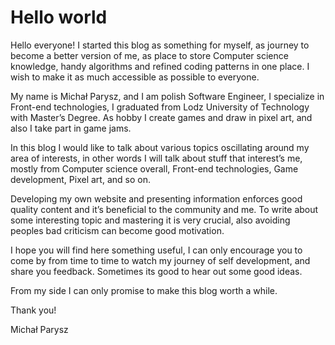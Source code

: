 # Hello world

Hello everyone! I started this blog as something for myself, as journey to become a better version of me, as place to store Computer science knowledge, handy algorithms and refined coding patterns in one place. I wish to make it as much accessible as possible to everyone.

My name is Michał Parysz, and I am polish Software Engineer, I specialize in Front-end technologies, I graduated from Lodz University of Technology with Master’s Degree. As hobby I create games and draw in pixel art, and also I take part in game jams.

In this blog I would like to talk about various topics oscillating around my area of interests, in other words I will talk about stuff that interest’s me, mostly from Computer science overall, Front-end technologies, Game development, Pixel art, and so on.

Developing my own website and presenting information enforces good quality content and it’s beneficial to the community and me. To write about some interesting topic and mastering it is very crucial, also avoiding peoples bad criticism can become good motivation.

I hope you will find here something useful, I can only encourage you to come by from time to time to watch my journey of self development, and share you feedback. Sometimes its good to hear out some good ideas. 

From my side I can only promise to make this blog worth a while.

Thank you!

Michał Parysz
